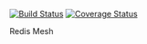 [![Build Status](https://travis-ci.com/VitZhou/redis-green.svg?branch=master)](https://travis-ci.com/VitZhou/redis-green)
[![Coverage Status](https://coveralls.io/repos/github/VitZhou/redis-green/badge.svg?branch=master)](https://coveralls.io/github/VitZhou/redis-green?branch=master)

Redis Mesh
